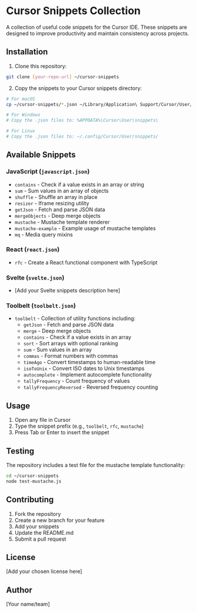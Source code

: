 # Cursor Snippets Collection

A collection of useful code snippets for the Cursor IDE. These snippets are designed to improve productivity and maintain consistency across projects.

## Installation

1. Clone this repository:
```bash
git clone [your-repo-url] ~/cursor-snippets
```

2. Copy the snippets to your Cursor snippets directory:
```bash
# For macOS
cp ~/cursor-snippets/*.json ~/Library/Application\ Support/Cursor/User/snippets/

# For Windows
# Copy the .json files to: %APPDATA%\Cursor\User\snippets\

# For Linux
# Copy the .json files to: ~/.config/Cursor/User/snippets/
```

## Available Snippets

### JavaScript (`javascript.json`)
- `contains` - Check if a value exists in an array or string
- `sum` - Sum values in an array of objects
- `shuffle` - Shuffle an array in place
- `resizer` - Iframe resizing utility
- `getJson` - Fetch and parse JSON data
- `mergeObjects` - Deep merge objects
- `mustache` - Mustache template renderer
- `mustache-example` - Example usage of mustache templates
- `mq` - Media query mixins

### React (`react.json`)
- `rfc` - Create a React functional component with TypeScript

### Svelte (`svelte.json`)
- [Add your Svelte snippets description here]

### Toolbelt (`toolbelt.json`)
- `toolbelt` - Collection of utility functions including:
  - `getJson` - Fetch and parse JSON data
  - `merge` - Deep merge objects
  - `contains` - Check if a value exists in an array
  - `sort` - Sort arrays with optional ranking
  - `sum` - Sum values in an array
  - `commas` - Format numbers with commas
  - `timeAgo` - Convert timestamps to human-readable time
  - `isoToUnix` - Convert ISO dates to Unix timestamps
  - `autocomplete` - Implement autocomplete functionality
  - `tallyFrequency` - Count frequency of values
  - `tallyFrequencyReversed` - Reversed frequency counting

## Usage

1. Open any file in Cursor
2. Type the snippet prefix (e.g., `toolbelt`, `rfc`, `mustache`)
3. Press Tab or Enter to insert the snippet

## Testing

The repository includes a test file for the mustache template functionality:
```bash
cd ~/cursor-snippets
node test-mustache.js
```

## Contributing

1. Fork the repository
2. Create a new branch for your feature
3. Add your snippets
4. Update the README.md
5. Submit a pull request

## License

[Add your chosen license here]

## Author

[Your name/team] 